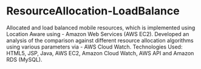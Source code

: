 # ResourceAllocation-LoadBalance
Allocated and load balanced mobile resources, which is implemented using Location Aware using - Amazon Web Services (AWS EC2). Developed an analysis of the comparison against different resource allocation algorithms using various parameters via - AWS Cloud Watch. Technologies Used: HTML5, JSP, Java, AWS EC2, Amazon Cloud Watch, AWS API and Amazon RDS (MySQL).
